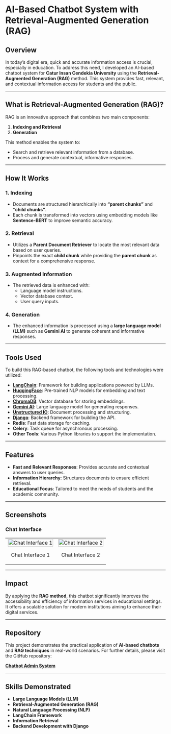 # AI-Based Chatbot System with Retrieval-Augmented Generation (RAG)

## Overview
In today’s digital era, quick and accurate information access is crucial, especially in education. To address this need, I developed an AI-based chatbot system for **Catur Insan Cendekia University** using the **Retrieval-Augmented Generation (RAG)** method. This system provides fast, relevant, and contextual information access for students and the public.

---

## What is Retrieval-Augmented Generation (RAG)?
RAG is an innovative approach that combines two main components:
1. **Indexing and Retrieval**
2. **Generation**

This method enables the system to:
- Search and retrieve relevant information from a database.
- Process and generate contextual, informative responses.

---

## How It Works

### 1. Indexing
- Documents are structured hierarchically into **“parent chunks”** and **“child chunks”**.
- Each chunk is transformed into vectors using embedding models like **Sentence-BERT** to improve semantic accuracy.

### 2. Retrieval
- Utilizes a **Parent Document Retriever** to locate the most relevant data based on user queries.
- Pinpoints the exact **child chunk** while providing the **parent chunk** as context for a comprehensive response.

### 3. Augmented Information
- The retrieved data is enhanced with:
  - Language model instructions.
  - Vector database context.
  - User query inputs.

### 4. Generation
- The enhanced information is processed using a **large language model (LLM)** such as **Gemini AI** to generate coherent and informative responses.

---

## Tools Used
To build this RAG-based chatbot, the following tools and technologies were utilized:

- **[LangChain](https://www.langchain.com/)**: Framework for building applications powered by LLMs.
- **[HuggingFace](https://huggingface.co/)**: Pre-trained NLP models for embedding and text processing.
- **[ChromaDB](https://www.trychroma.com/)**: Vector database for storing embeddings.
- **[Gemini AI](https://deepmind.google/technologies/gemini/)**: Large language model for generating responses.
- **[Unstructured IO](https://unstructured.io/)**: Document processing and structuring.
- **[Django](https://www.djangoproject.com/)**: Backend framework for building the API.
- **Redis**: Fast data storage for caching.
- **Celery**: Task queue for asynchronous processing.
- **Other Tools**: Various Python libraries to support the implementation.

---

## Features
- **Fast and Relevant Responses**: Provides accurate and contextual answers to user queries.
- **Information Hierarchy**: Structures documents to ensure efficient retrieval.
- **Educational Focus**: Tailored to meet the needs of students and the academic community.

---

## Screenshots

### Chat Interface
<table>
  <tr>
    <td>
      <img src="https://media.licdn.com/dms/image/v2/D562DAQHeJXfiQjtcdA/profile-treasury-image-shrink_1920_1920/profile-treasury-image-shrink_1920_1920/0/1730108056490?e=1736470800&v=beta&t=PawkFXsElFBuZadV9fSCT5-q5mTjoPKZGI3U2VggQ4s" alt="Chat Interface 1" width="100%">
      <p style="text-align: center;">Chat Interface 1</p>
    </td>
    <td>
      <img src="https://media.licdn.com/dms/image/v2/D562DAQHqn-ZlxQgABQ/profile-treasury-image-shrink_1920_1920/profile-treasury-image-shrink_1920_1920/0/1730108067829?e=1736470800&v=beta&t=4BSB1O4ow8vuoYLxrlR4eWoEJhiojwfBKDBBXXUksnI" alt="Chat Interface 2" width="100%">
      <p style="text-align: center;">Chat Interface 2</p>
    </td>
  </tr>
</table>

---

## Impact
By applying the **RAG method**, this chatbot significantly improves the accessibility and efficiency of information services in educational settings. It offers a scalable solution for modern institutions aiming to enhance their digital services.

---

## Repository
This project demonstrates the practical application of **AI-based chatbots** and **RAG techniques** in real-world scenarios. For further details, please visit the GitHub repository:

**[Chatbot Admin System](https://github.com/tribber93/chatbot-admin)**

---

## Skills Demonstrated
- **Large Language Models (LLM)**
- **Retrieval-Augmented Generation (RAG)**
- **Natural Language Processing (NLP)**
- **LangChain Framework**
- **Information Retrieval**
- **Backend Development with Django**
